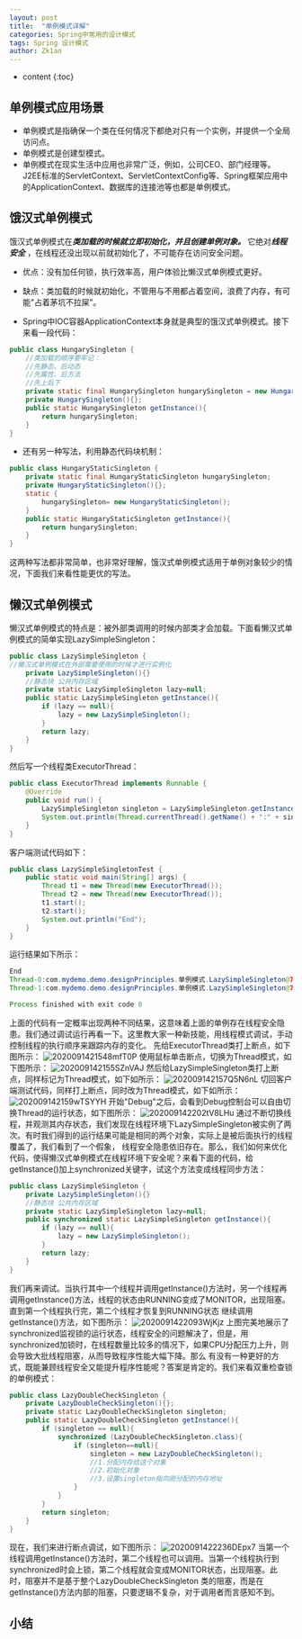 ```yaml
---
layout: post
title:  "单例模式详解"
categories: Spring中常用的设计模式
tags: Spring 设计模式
author: Zk1an
---
```


* content
{:toc}


## 单例模式应用场景
- 单例模式是指确保一个类在任何情况下都绝对只有一个实例，并提供一个全局访问点。
- 单例模式是创建型模式。
- 单例模式在现实生活中应用也非常广泛，例如，公司CEO、部门经理等。
J2EE标准的ServletContext、ServletContextConfig等、Spring框架应用中的ApplicationContext、数据库的连接池等也都是单例模式。
## 饿汉式单例模式
饿汉式单例模式在***类加载的时候就立即初始化，并且创建单例对象。*** 它绝对***线程安全*** ，在线程还没出现以前就初始化了，不可能存在访问安全问题。
- 优点：没有加任何锁，执行效率高，用户体验比懒汉式单例模式更好。
- 缺点：类加载的时候就初始化，不管用与不用都占着空间，浪费了内存，有可能"占着茅坑不拉屎"。

- Spring中IOC容器ApplicationContext本身就是典型的饿汉式单例模式。接下来看一段代码：
```java
public class HungarySingleton {
    //类加载的顺序要牢记：
    //先静态、后动态
    //先属性、后方法
    //先上后下
    private static final HungarySingleton hungarySingleton = new HungarySingleton();
    private HungarySingleton(){};
    public static HungarySingleton getInstance(){
        return hungarySingleton;
    }
}
```

- 还有另一种写法，利用静态代码块机制：
```java
public class HungaryStaticSingleton {
    private static final HungaryStaticSingleton hungarySingleton;
    private HungaryStaticSingleton(){};
    static {
        hungarySingleton= new HungaryStaticSingleton();
    }
    public static HungaryStaticSingleton getInstance(){
        return hungarySingleton;
    }
}
```
这两种写法都非常简单，也非常好理解，饿汉式单例模式适用于单例对象较少的情况，下面我们来看性能更优的写法。
## 懒汉式单例模式

懒汉式单例模式的特点是：被外部类调用的时候内部类才会加载。下面看懒汉式单例模式的简单实现LazySimpleSingleton：
```java
public class LazySimpleSingleton {
//懒汉式单例模式在外部需要使用的时候才进行实例化
    private LazySimpleSingleton(){}
    //静态块 公共内存区域
    private static LazySimpleSingleton lazy=null;
    public static LazySimpleSingleton getInstance(){
        if (lazy == null){
            lazy = new LazySimpleSingleton();
        }
        return lazy;
    }
}
```

然后写一个线程类ExecutorThread：
```java
public class ExecutorThread implements Runnable {
    @Override
    public void run() {
        LazySimpleSingleton singleton = LazySimpleSingleton.getInstance();
        System.out.println(Thread.currentThread().getName() + ":" + singleton);
    }
}
```

客户端测试代码如下：
```java
public class LazySimpleSingletonTest {
    public static void main(String[] args) {
        Thread t1 = new Thread(new ExecutorThread());
        Thread t2 = new Thread(new ExecutorThread());
        t1.start();
        t2.start();
        System.out.println("End");
    }
}
```

运行结果如下所示：
```java
End
Thread-0:com.mydemo.demo.designPrinciples.单例模式.LazySimpleSingleton@71053f05
Thread-1:com.mydemo.demo.designPrinciples.单例模式.LazySimpleSingleton@71053f05

Process finished with exit code 0
```

上面的代码有一定概率出现两种不同结果，这意味着上面的单例存在线程安全隐患。我们通过调试运行再看一下。这里教大家一种新技能，用线程模式调试，手动控制线程的执行顺序来跟踪内存的变化。
先给ExecutorThread类打上断点，如下图所示：
![2020091421548mfT0P](https://gitee.com/zhaokeyan/pic_repo/raw/master/uPic/%202020%2009%2014%2021%20548mfT0P.png)
使用鼠标单击断点，切换为Thread模式，如下图所示：
![202009142155SZnVAJ](https://gitee.com/zhaokeyan/pic_repo/raw/master/uPic/%202020%2009%2014%2021%2055SZnVAJ.png)
然后给LazySimpleSingleton类打上断点，同样标记为Thread模式，如下如所示：
![202009142157Q5N6nL](https://gitee.com/zhaokeyan/pic_repo/raw/master/uPic/%202020%2009%2014%2021%2057Q5N6nL.png)
切回客户端测试代码，同样打上断点，同时改为Thread模式，如下如所示：
![202009142159wTSYYH](https://gitee.com/zhaokeyan/pic_repo/raw/master/uPic/%202020%2009%2014%2021%2059wTSYYH.png)
开始"Debug"之后，会看到Debug控制台可以自由切换Thread的运行状态，如下图所示：
![202009142202tV8LHu](https://gitee.com/zhaokeyan/pic_repo/raw/master/uPic/%202020%2009%2014%2022%2002tV8LHu.png)
通过不断切换线程，并观测其内存状态，我们发现在线程环境下LazySimpleSingleton被实例了两次。有时我们得到的运行结果可能是相同的两个对象，实际上是被后面执行的线程覆盖了，我们看到了一个假象，
线程安全隐患依旧存在。那么，我们如何来优化代码，使得懒汉式单例模式在线程环境下安全呢？来看下面的代码，给getInstance()加上synchronized关键字，试这个方法变成线程同步方法：
```java
public class LazySimpleSingleton {
    private LazySimpleSingleton(){}
    //静态块 公共内存区域
    private static LazySimpleSingleton lazy=null;
    public synchronized static LazySimpleSingleton getInstance(){
        if (lazy == null){
            lazy = new LazySimpleSingleton();
        }
        return lazy;
    }
}
```
我们再来调试。当执行其中一个线程并调用getInstance()方法时，另一个线程再调用getInstance()方法，线程的状态由RUNNING变成了MONITOR，出现阻塞。直到第一个线程执行完，第二个线程才恢复到RUNNING状态
继续调用getInstance()方法，如下图所示：
![2020091422093WjKjz](https://gitee.com/zhaokeyan/pic_repo/raw/master/uPic/%202020%2009%2014%2022%20093WjKjz.png)
上图完美地展示了synchronized监视锁的运行状态，线程安全的问题解决了，但是，用synchronized加锁时，在线程数量比较多的情况下，如果CPU分配压力上升，则会导致大批线程阻塞，从而导致程序性能大幅下降。那么
有没有一种更好的方式，既能兼顾线程安全又能提升程序性能呢？答案是肯定的。我们来看双重检查锁的单例模式：
```java
public class LazyDoubleCheckSingleton {
    private LazyDoubleCheckSingleton(){};
    private static LazyDoubleCheckSingleton singleton;
    public static LazyDoubleCheckSingleton getInstance(){
        if (singleton == null){
            synchronized (LazyDoubleCheckSingleton.class){
                if (singleton==null){
                    singleton = new LazyDoubleCheckSingleton();
                    //1.分配内存给这个对象
                    //2.初始化对象
                    //3.设置singleton指向刚分配的内存地址
                }
            }
        }
        return singleton;
    }
}
```
现在，我们来进行断点调试，如下图所示：
![2020091422236DEpx7](https://gitee.com/zhaokeyan/pic_repo/raw/master/uPic/%202020%2009%2014%2022%20236DEpx7.png)
当第一个线程调用getInstance()方法时，第二个线程也可以调用。当第一个线程执行到synchronized时会上锁，第二个线程就会变成MONITOR状态，出现阻塞。此时，阻塞并不是基于整个LazyDoubleCheckSingleton
类的阻塞，而是在getInstance()方法内部的阻塞，只要逻辑不复杂，对于调用者而言感知不到。
## 小结



